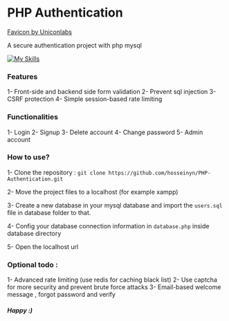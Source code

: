 # PHP Authentication

[Favicon by Uniconlabs](https://www.flaticon.com/free-icon/two-factor-authentication_14247437?term=authentication&page=1&position=8&origin=tag&related_id=14247437)

A secure authentication project with php mysql

[![My Skills](https://skillicons.dev/icons?i=html,css,js,php,mysql)](https://github.com/hosseinyn)


### Features 
1- Front-side and backend side form validation
2- Prevent sql injection
3- CSRF protection
4- Simple session-based rate limiting

### Functionalities
1- Login
2- Signup
3- Delete account
4- Change password
5- Admin account

### How to use?
1- Clone the repository :
`git clone https://github.com/hosseinyn/PHP-Authentication.git`

2- Move the project files to a localhost (for example xampp)

3- Create a new database in your mysql database and import the `users.sql` file in database folder to that.

4- Config your database connection information in `database.php` inside database directory

5- Open the localhost url

### Optional todo :
1- Advanced rate limiting (use redis for caching black list)
2- Use captcha for more security and prevent brute force attacks
3- Email-based welcome message , forgot password and verify



##### *Happy :)*
